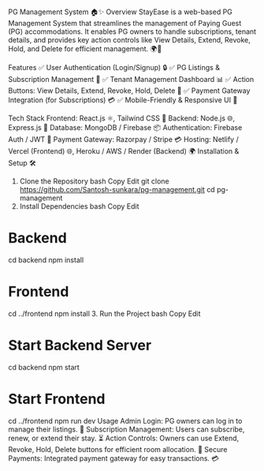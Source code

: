 PG Management System 🏠✨
Overview
StayEase is a web-based PG Management System that streamlines the management of Paying Guest (PG) accommodations. It enables PG owners to handle subscriptions, tenant details, and provides key action controls like View Details, Extend, Revoke, Hold, and Delete for efficient management. 🌍🔑

Features
✅ User Authentication (Login/Signup) 🔒
✅ PG Listings & Subscription Management 📝
✅ Tenant Management Dashboard 📊
✅ Action Buttons: View Details, Extend, Revoke, Hold, Delete 🔘
✅ Payment Gateway Integration (for Subscriptions) 💳
✅ Mobile-Friendly & Responsive UI 📱

Tech Stack
Frontend: React.js ⚛️, Tailwind CSS 💨
Backend: Node.js 🌐, Express.js 🚀
Database: MongoDB / Firebase 📦
Authentication: Firebase Auth / JWT 🔑
Payment Gateway: Razorpay / Stripe 💳
Hosting: Netlify / Vercel (Frontend) 🌐, Heroku / AWS / Render (Backend) 🌍
Installation & Setup 🛠️
1. Clone the Repository
bash
Copy
Edit
git clone https://github.com/Santosh-sunkara/pg-management.git
cd pg-management
2. Install Dependencies
bash
Copy
Edit
# Backend
cd backend
npm install

# Frontend
cd ../frontend
npm install
3. Run the Project
bash
Copy
Edit
# Start Backend Server
cd backend
npm start

# Start Frontend
cd ../frontend
npm run dev
Usage
Admin Login: PG owners can log in to manage their listings. 🔑
Subscription Management: Users can subscribe, renew, or extend their stay. ⏳
Action Controls: Owners can use Extend, Revoke, Hold, Delete buttons for efficient room allocation. 🔘
Secure Payments: Integrated payment gateway for easy transactions. 💳
